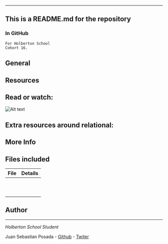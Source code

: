 # 
***
## This is a README.md for the repository
### In GitHub []()
```
For Holberton School
Cohort 16.
```
## General

## Resources

## Read or watch:

![Alt text]()

## Extra resources around relational:

## More Info

## Files included

| File                 | Details                                    |
|--------------------- | ------------------------------------------ |
| []() |	       |
| []() |	       |
| []() |	       |
| []() |	       |
| []() |	       |
| []() |	       |
| []() |	       |
| []() |	       |
| []() |	       |
| []() |	       |


## Author
***
*Holberton School Student*

Juan Sebastian Posada  - [Github](https://github.com/Juansepo13) - [Twiter](https://twitter.com/@JuanSeb35904130)
